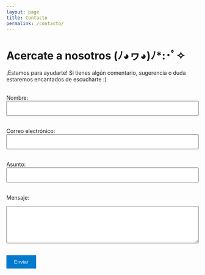 ```yaml
---
layout: page
title: Contacto
permalink: /contacto/
---
```


# Acercate a nosotros (ﾉ◕ヮ◕)ﾉ*:･ﾟ✧

¡Estamos para ayudarte! Si tienes algún comentario, sugerencia o duda estaremos encantados de escucharte :)

<br>

<style>
  form {
    max-width: 600px;
    margin: auto;
  }

  input, textarea {
    width: 100%;
    padding: 10px;
    box-sizing: border-box;
  }

  button {
    padding: 10px 20px;
    background-color: #007acc;
    color: white;
    border: none;
    cursor: pointer;
  }

  button:hover {
    background-color: #005fa3;
  }
</style>

<form action="https://formspree.io/f/mqapwyoj" method="POST">
  <label for="name">Nombre:</label><br>
  <input type="text" id="name" name="name" required><br><br>

  <label for="email">Correo electrónico:</label><br>
  <input type="email" id="email" name="_replyto" required><br><br>

  <label for="subject">Asunto:</label><br>
  <input type="text" id="subject" name="subject" required><br><br>

  <label for="message">Mensaje:</label><br>
  <textarea id="message" name="message" rows="5" required></textarea><br><br>

  <button type="submit">Enviar</button>
</form>

